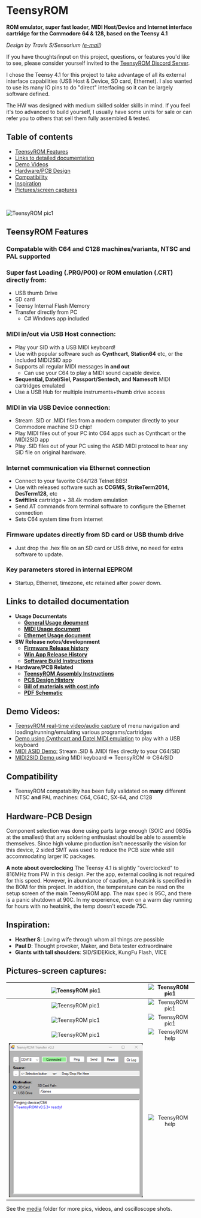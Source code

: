 # TeensyROM
**ROM emulator, super fast loader, MIDI Host/Device and Internet interface cartridge for the Commodore 64 & 128, based on the Teensy 4.1**

*Design by Travis S/Sensorium ([e-mail](mailto:travis@sensoriumembedded.com))* 

If you have thoughts/input on this project, questions, or features you'd like to see, please consider yourself invited to the [TeensyROM Discord Server](https://discord.gg/2EYYscWmRt). 

I chose the Teensy 4.1 for this project to take advantage of all its external interface capabilities (USB Host & Device, SD card, Ethernet).  I also wanted to use its many IO pins to do "direct" interfacing so it can be largely software defined. 


The HW was designed with medium skilled solder skills in mind.  If you feel it's too advanced to build yourself, I usually have some units for sale or can refer you to others that sell them fully assembled & tested.

## Table of contents
  * [TeensyROM Features](#teensyrom-features)
  * [Links to detailed documentation](#links-to-detailed-documentation)
  * [Demo Videos](#demo-videos)
  * [Hardware/PCB Design](#hardware-pcb-design)
  * [Compatibility](#compatibility)
  * [Inspiration](#inspiration)
  * [Pictures/screen captures](#pictures-screen-captures)

<BR>

![TeensyROM pic1](media/v0.2b/v0.2b_angle.jpg)
  
## TeensyROM Features
### Compatable with C64 and C128 machines/variants, NTSC and PAL supported
### **Super fast Loading (.PRG/P00) or ROM emulation (.CRT)** directly from:
  * USB thumb Drive
  * SD card
  * Teensy Internal Flash Memory
  * Transfer directly from PC
    * C# Windows app included
### **MIDI in/out via USB Host connection:** 
  * Play your SID with a USB MIDI keyboard!
  * Use with popular software such as **Cynthcart, Station64** etc, or the included MIDI2SID app
  * Supports all regular MIDI messages **in and out**
    * Can use your C64 to play a MIDI sound capable device.
  * **Sequential, Datel/Siel, Passport/Sentech, and Namesoft** MIDI cartridges emulated 
  * Use a USB Hub for multiple instruments+thumb drive access
### **MIDI in via USB Device connection:** 
  * Stream .SID or .MIDI files from a modern computer directly to your Commodore machine SID chip!
  * Play MIDI files out of your PC into C64 apps such as Cynthcart or the MIDI2SID app
  * Play .SID files out of your PC using the ASID MIDI protocol to hear any SID file on original hardware.
### **Internet communication via Ethernet connection**
  * Connect to your favorite C64/128 Telnet BBS!
  * Use with released software such as **CCGMS, StrikeTerm2014, DesTerm128,** etc
  * **Swiftlink** cartridge + 38.4k modem emulation
  * Send AT commands from terminal software to configure the Ethernet connection
  * Sets C64 system time from internet
### **Firmware updates directly from SD card or USB thumb drive**
  * Just drop the .hex file on an SD card or USB drive, no need for extra software to update.
### Key parameters stored in internal EEPROM
  * Startup, Ethernet, timezone, etc retained after power down.

## Links to detailed documentation
  * **Usage Documentats**
    * **[General Usage document](docs/General_Usage.md)**
    * **[MIDI Usage document](docs/MIDI_Usage.md)**
    * **[Ethernet Usage document](docs/Ethernet_Usage.md)**
  * **SW Release notes/developnment**
    * **[Firmware Release history](bin/TeensyROM/FW_Release_History.md)**
    * **[Win App Release History](bin/WinApp/WinApp_Release_History.md)**
    * **[Software Build Instructions](Source/BuildInfo.md)**
  * **Hardware/PCB Related**
    * **[TeensyROM Assembly Instructions](PCB/PCB_Assembly.md)**
    * **[PCB Design History](PCB/PCB_History.md)**
    * **[Bill of materials with cost info](https://github.com/SensoriumEmbedded/TeensyROM/raw/main/PCB/v0.2%20archive/TeensyROM%20v0.2b%20BOM.xlsx)**
    * **[PDF Schematic](PCB/v0.2%20archive/TeensyROM_v0.2b_Schem.pdf)**


## Demo Videos:
  * [TeensyROM real-time video/audio capture](https://www.youtube.com/watch?v=e0A-DPZf2GI) of menu navigation and loading/running/emulating various programs/cartridges
  * [Demo using Cynthcart and Datel MIDI emulation](https://www.youtube.com/watch?v=-LumhU60d_k) to play with a USB keyboard 
  * [MIDI ASID Demo:](https://www.youtube.com/watch?v=MU1PgFn0eQc) Stream .SID & .MIDI files directly to your C64/SID
  * [MIDI2SID Demo ](https://www.youtube.com/watch?v=3BsX_jxIYKY) using MIDI keyboard => TeensyROM => C64/SID

## Compatibility
* TeensyROM compatability has been fully validated on **many** different NTSC **and** PAL machines: C64, C64C, SX-64, and C128 

## Hardware-PCB Design
Component selection was done using parts large enough (SOIC and 0805s at the smallest) that any soldering enthusiast should be able to assemble themselves.   Since high volume production isn't necessarily the vision for this device, 2 sided SMT was used to reduce the PCB size while still accommodating larger IC packages.

**A note about overclocking**
The Teensy 4.1 is slightly "overclocked" to 816MHz from FW in this design. Per the app, external cooling is not required for this speed.  However, in abundance of caution, a heatsink is specified in the BOM for this project.  In addition, the temperature can be read on the setup screen of the main TeensyROM app. The max spec is 95C, and there is a panic shutdown at 90C.  In my experience, even on a warm day running for hours with no heatsink, the temp doesn't excede 75C.

## Inspiration:
* **Heather S**: Loving wife through whom all things are possible
* **Paul D**: Thought provoker, Maker, and Beta tester extraordinaire
* **Giants with tall shoulders**: SID/SIDEKick, KungFu Flash, VICE

## Pictures-screen captures:
|![TeensyROM pic1](media/v0.2b/v0.2b_top.jpg)|![TeensyROM pic1](media/v0.2b/v0.2b_insitu_USBdrive.jpg)| 
|:--:|:--:|
|![TeensyROM pic1](media/v0.2b/v0.2b_top_loaded.jpg)|![TeensyROM pic1](media/v0.2b/v0.2b_insitu_MIDI.jpg)|
|![TeensyROM pic1](media/Screen%20captures/Main%20Menu.png)|![TeensyROM pic1](media/Screen%20captures/USB%20Menu.png)|
|![TeensyROM pic1](media/Screen%20captures/Settings%20Menu.png)|![TeensyROM help](media/Screen%20captures/Help%20Menu.png)|
|![TeensyROM pic1](media/Screen%20captures/WinPC%20x-fer%20app.png)|![TeensyROM help](media/Screen%20captures/MIDI%20to%20SID.png)|

See the [media](media/) folder for more pics, videos, and oscilloscope shots.

